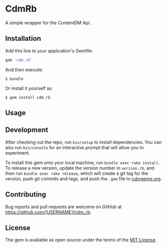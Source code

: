 # CdmRb

A simple wrapper for the ContentDM Api.

## Installation

Add this line to your application's Gemfile:

```ruby
gem 'cdm_rb'
```

And then execute:

    $ bundle

Or install it yourself as:

    $ gem install cdm_rb

## Usage



## Development

After checking out the repo, run `bin/setup` to install dependencies. You can also run `bin/console` for an interactive prompt that will allow you to experiment.

To install this gem onto your local machine, run `bundle exec rake install`. To release a new version, update the version number in `version.rb`, and then run `bundle exec rake release`, which will create a git tag for the version, push git commits and tags, and push the `.gem` file to [rubygems.org](https://rubygems.org).

## Contributing

Bug reports and pull requests are welcome on GitHub at https://github.com/[USERNAME]/cdm_rb.


## License

The gem is available as open source under the terms of the [MIT License](http://opensource.org/licenses/MIT).


